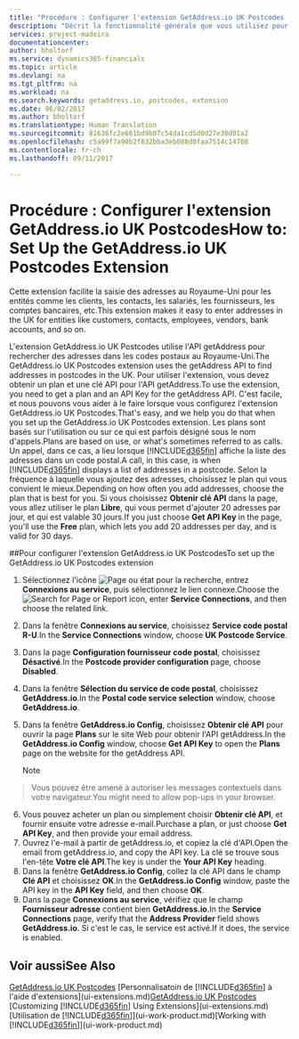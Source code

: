 ```yaml
---
title: "Procédure : Configurer l'extension GetAddress.io UK Postcodes | Microsoft Docs"
description: "Décrit la fonctionnalité générale que vous utilisez pour interagir avec des données dans Financials, par exemple entrer les valeurs, trier les données, et modifier les vues."
services: project-madeira
documentationcenter: 
author: bholtorf
ms.service: dynamics365-financials
ms.topic: article
ms.devlang: na
ms.tgt_pltfrm: na
ms.workload: na
ms.search.keywords: getaddress.io, postcodes, extension
ms.date: 06/02/2017
ms.author: bholtorf
ms.translationtype: Human Translation
ms.sourcegitcommit: 81636fc2e661bd9b07c54da1cd5d0d27e30d01a2
ms.openlocfilehash: c5a99f7a90b2f832bba3eb088d0faa7514c14708
ms.contentlocale: fr-ch
ms.lasthandoff: 09/11/2017

---
```

# <a name="how-to-set-up-the-getaddressio-uk-postcodes-extension"></a><span data-ttu-id="e3956-103">Procédure : Configurer l'extension GetAddress.io UK Postcodes</span><span class="sxs-lookup"><span data-stu-id="e3956-103">How to: Set Up the GetAddress.io UK Postcodes Extension</span></span>
<span data-ttu-id="e3956-104">Cette extension facilite la saisie des adresses au Royaume-Uni pour les entités comme les clients, les contacts, les salariés, les fournisseurs, les comptes bancaires, etc.</span><span class="sxs-lookup"><span data-stu-id="e3956-104">This extension makes it easy to enter addresses in the UK for entities like customers, contacts, employees, vendors, bank accounts, and so on.</span></span> 

<span data-ttu-id="e3956-105">L'extension GetAddress.io UK Postcodes utilise l'API getAddress pour rechercher des adresses dans les codes postaux au Royaume-Uni.</span><span class="sxs-lookup"><span data-stu-id="e3956-105">The GetAddress.io UK Postcodes extension uses the getAddress API to find addresses in postcodes in the UK.</span></span> <span data-ttu-id="e3956-106">Pour utiliser l'extension, vous devez obtenir un plan et une clé API pour l'API getAddress.</span><span class="sxs-lookup"><span data-stu-id="e3956-106">To use the extension, you need to get a plan and an API Key for the getAddress API.</span></span> <span data-ttu-id="e3956-107">C'est facile, et nous pouvons vous aider à le faire lorsque vous configurez l'extension GetAddress.io UK Postcodes.</span><span class="sxs-lookup"><span data-stu-id="e3956-107">That's easy, and we help you do that when you set up the GetAddress.io UK Postcodes extension.</span></span> <span data-ttu-id="e3956-108">Les plans sont basés sur l'utilisation ou sur ce qui est parfois désigné sous le nom d'appels.</span><span class="sxs-lookup"><span data-stu-id="e3956-108">Plans are based on use, or what's sometimes referred to as calls.</span></span> <span data-ttu-id="e3956-109">Un appel, dans ce cas, a lieu lorsque [!INCLUDE[d365fin](includes/d365fin_md.md)] affiche la liste des adresses dans un code postal.</span><span class="sxs-lookup"><span data-stu-id="e3956-109">A call, in this case, is when [!INCLUDE[d365fin](includes/d365fin_md.md)] displays a list of addresses in a postcode.</span></span> <span data-ttu-id="e3956-110">Selon la fréquence à laquelle vous ajoutez des adresses, choisissez le plan qui vous convient le mieux.</span><span class="sxs-lookup"><span data-stu-id="e3956-110">Depending on how often you add addresses, choose the plan that is best for you.</span></span> <span data-ttu-id="e3956-111">Si vous choisissez **Obtenir clé API** dans la page, vous allez utiliser le plan **Libre**, qui vous permet d'ajouter 20 adresses par jour, et qui est valable 30 jours.</span><span class="sxs-lookup"><span data-stu-id="e3956-111">If you just choose **Get API Key** in the page, you'll use the **Free** plan, which lets you add 20 addresses per day, and is valid for 30 days.</span></span> 

##<a name="to-set-up-the-getaddressio-uk-postcodes-extension"></a><span data-ttu-id="e3956-112">Pour configurer l'extension GetAddress.io UK Postcodes</span><span class="sxs-lookup"><span data-stu-id="e3956-112">To set up the GetAddress.io UK Postcodes extension</span></span> 
1. <span data-ttu-id="e3956-113">Sélectionnez l'icône ![Page ou état pour la recherche](media/ui-search/search_small.png "icône Page ou état pour la recherche"), entrez **Connexions au service**, puis sélectionnez le lien connexe.</span><span class="sxs-lookup"><span data-stu-id="e3956-113">Choose the ![Search for Page or Report](media/ui-search/search_small.png "Search for Page or Report icon") icon, enter **Service Connections**, and then choose the related link.</span></span>  
2. <span data-ttu-id="e3956-114">Dans la fenêtre **Connexions au service**, choisissez **Service code postal R-U**.</span><span class="sxs-lookup"><span data-stu-id="e3956-114">In the **Service Connections** window, choose **UK Postcode Service**.</span></span>
3. <span data-ttu-id="e3956-115">Dans la page **Configuration fournisseur code postal**, choisissez **Désactivé**.</span><span class="sxs-lookup"><span data-stu-id="e3956-115">In the **Postcode provider configuration** page, choose **Disabled**.</span></span>
4. <span data-ttu-id="e3956-116">Dans la fenêtre **Sélection du service de code postal**, choisissez **GetAddress.io**.</span><span class="sxs-lookup"><span data-stu-id="e3956-116">In the **Postal code service selection** window, choose **GetAddress.io**.</span></span>
5. <span data-ttu-id="e3956-117">Dans la fenêtre **GetAddress.io Config**, choisissez **Obtenir clé API** pour ouvrir la page **Plans** sur le site Web pour obtenir l'API getAddress.</span><span class="sxs-lookup"><span data-stu-id="e3956-117">In the **GetAddress.io Config** window, choose **Get API Key** to open the **Plans** page on the website for the getAddress API.</span></span>  

    > [!NOTE]  
>   <span data-ttu-id="e3956-118">Vous pouvez être amené à autoriser les messages contextuels dans votre navigateur.</span><span class="sxs-lookup"><span data-stu-id="e3956-118">You might need to allow pop-ups in your browser.</span></span>
6. <span data-ttu-id="e3956-119">Vous pouvez acheter un plan ou simplement choisir **Obtenir clé API**, et fournir ensuite votre adresse e-mail.</span><span class="sxs-lookup"><span data-stu-id="e3956-119">Purchase a plan, or just choose **Get API Key**, and then provide your email address.</span></span>
7. <span data-ttu-id="e3956-120">Ouvrez l'e-mail à partir de getAddress.io, et copiez la clé d'API.</span><span class="sxs-lookup"><span data-stu-id="e3956-120">Open the email from getAddress.io, and copy the API key.</span></span> <span data-ttu-id="e3956-121">La clé se trouve sous l'en-tête **Votre clé API**.</span><span class="sxs-lookup"><span data-stu-id="e3956-121">The key is under the **Your API Key** heading.</span></span>
8. <span data-ttu-id="e3956-122">Dans la fenêtre **GetAddress.io Config**, collez la clé API dans le champ **Clé API** et choisissez **OK**.</span><span class="sxs-lookup"><span data-stu-id="e3956-122">In the **GetAddress.io Config** window, paste the API key in the **API Key** field, and then choose **OK**.</span></span>
9. <span data-ttu-id="e3956-123">Dans la page **Connexions au service**, vérifiez que le champ **Fournisseur adresse** contient bien **GetAddress.io**.</span><span class="sxs-lookup"><span data-stu-id="e3956-123">In the **Service Connections** page, verify that the **Address Provider** field shows **GetAddress.io**.</span></span> <span data-ttu-id="e3956-124">Si c'est le cas, le service est activé.</span><span class="sxs-lookup"><span data-stu-id="e3956-124">If it does, the service is enabled.</span></span>

## <a name="see-also"></a><span data-ttu-id="e3956-125">Voir aussi</span><span class="sxs-lookup"><span data-stu-id="e3956-125">See Also</span></span>
<span data-ttu-id="e3956-126">[GetAddress.io UK Postcodes](ui-extensions-getaddressio.md)
[Personnalisatoin de [!INCLUDE[d365fin](includes/d365fin_md.md)] à l'aide d'extensions](ui-extensions.md)</span><span class="sxs-lookup"><span data-stu-id="e3956-126">[GetAddress.io UK Postcodes](ui-extensions-getaddressio.md)
[Customizing [!INCLUDE[d365fin](includes/d365fin_md.md)] Using Extensions](ui-extensions.md)</span></span>  
<span data-ttu-id="e3956-127">[Utilisation de [!INCLUDE[d365fin](includes/d365fin_md.md)]](ui-work-product.md)</span><span class="sxs-lookup"><span data-stu-id="e3956-127">[Working with [!INCLUDE[d365fin](includes/d365fin_md.md)]](ui-work-product.md)</span></span>
